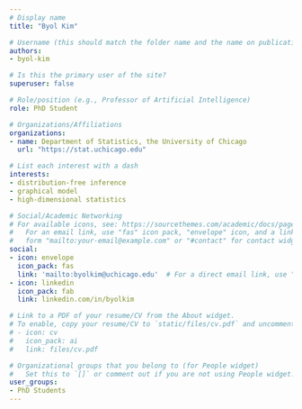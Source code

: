 ```yaml
---
# Display name
title: "Byol Kim"

# Username (this should match the folder name and the name on publications)
authors:
- byol-kim

# Is this the primary user of the site?
superuser: false

# Role/position (e.g., Professor of Artificial Intelligence)
role: PhD Student

# Organizations/Affiliations
organizations:
- name: Department of Statistics, the University of Chicago
  url: "https://stat.uchicago.edu"

# List each interest with a dash
interests:
- distribution-free inference
- graphical model
- high-dimensional statistics

# Social/Academic Networking
# For available icons, see: https://sourcethemes.com/academic/docs/page-builder/#icons
#   For an email link, use "fas" icon pack, "envelope" icon, and a link in the
#   form "mailto:your-email@example.com" or "#contact" for contact widget.
social:
- icon: envelope
  icon_pack: fas
  link: 'mailto:byolkim@uchicago.edu'  # For a direct email link, use "mailto:test@example.org".
- icon: linkedin
  icon_pack: fab
  link: linkedin.com/in/byolkim

# Link to a PDF of your resume/CV from the About widget.
# To enable, copy your resume/CV to `static/files/cv.pdf` and uncomment the lines below.
# - icon: cv
#   icon_pack: ai
#   link: files/cv.pdf

# Organizational groups that you belong to (for People widget)
#   Set this to `[]` or comment out if you are not using People widget.
user_groups:
- PhD Students
---
```


